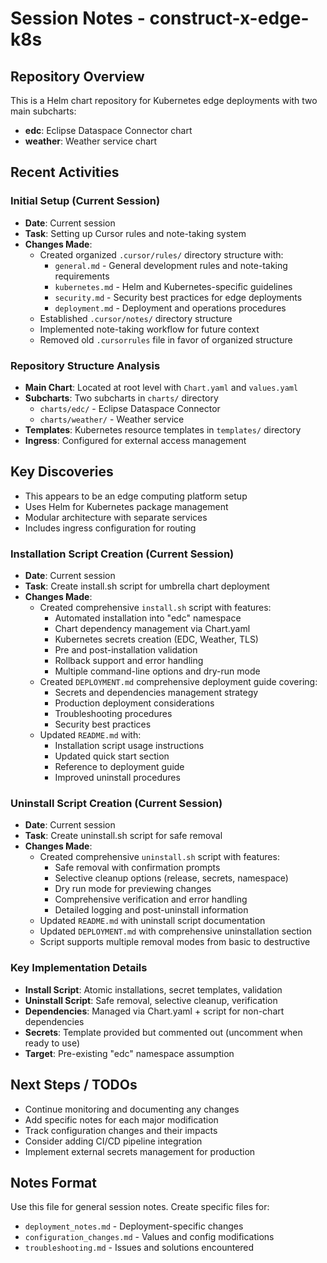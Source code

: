 # Session Notes - construct-x-edge-k8s

## Repository Overview

This is a Helm chart repository for Kubernetes edge deployments with two main subcharts:

- **edc**: Eclipse Dataspace Connector chart
- **weather**: Weather service chart

## Recent Activities

### Initial Setup (Current Session)

- **Date**: Current session
- **Task**: Setting up Cursor rules and note-taking system
- **Changes Made**:
  - Created organized `.cursor/rules/` directory structure with:
    - `general.md` - General development rules and note-taking requirements
    - `kubernetes.md` - Helm and Kubernetes-specific guidelines
    - `security.md` - Security best practices for edge deployments
    - `deployment.md` - Deployment and operations procedures
  - Established `.cursor/notes/` directory structure
  - Implemented note-taking workflow for future context
  - Removed old `.cursorrules` file in favor of organized structure

### Repository Structure Analysis

- **Main Chart**: Located at root level with `Chart.yaml` and `values.yaml`
- **Subcharts**: Two subcharts in `charts/` directory
  - `charts/edc/` - Eclipse Dataspace Connector
  - `charts/weather/` - Weather service
- **Templates**: Kubernetes resource templates in `templates/` directory
- **Ingress**: Configured for external access management

## Key Discoveries

- This appears to be an edge computing platform setup
- Uses Helm for Kubernetes package management
- Modular architecture with separate services
- Includes ingress configuration for routing

### Installation Script Creation (Current Session)

- **Date**: Current session
- **Task**: Create install.sh script for umbrella chart deployment
- **Changes Made**:
  - Created comprehensive `install.sh` script with features:
    - Automated installation into "edc" namespace
    - Chart dependency management via Chart.yaml
    - Kubernetes secrets creation (EDC, Weather, TLS)
    - Pre and post-installation validation
    - Rollback support and error handling
    - Multiple command-line options and dry-run mode
  - Created `DEPLOYMENT.md` comprehensive deployment guide covering:
    - Secrets and dependencies management strategy
    - Production deployment considerations
    - Troubleshooting procedures
    - Security best practices
  - Updated `README.md` with:
    - Installation script usage instructions
    - Updated quick start section
    - Reference to deployment guide
    - Improved uninstall procedures

### Uninstall Script Creation (Current Session)

- **Date**: Current session
- **Task**: Create uninstall.sh script for safe removal
- **Changes Made**:
  - Created comprehensive `uninstall.sh` script with features:
    - Safe removal with confirmation prompts
    - Selective cleanup options (release, secrets, namespace)
    - Dry run mode for previewing changes
    - Comprehensive verification and error handling
    - Detailed logging and post-uninstall information
  - Updated `README.md` with uninstall script documentation
  - Updated `DEPLOYMENT.md` with comprehensive uninstallation section
  - Script supports multiple removal modes from basic to destructive

### Key Implementation Details

- **Install Script**: Atomic installations, secret templates, validation
- **Uninstall Script**: Safe removal, selective cleanup, verification
- **Dependencies**: Managed via Chart.yaml + script for non-chart dependencies
- **Secrets**: Template provided but commented out (uncomment when ready to use)
- **Target**: Pre-existing "edc" namespace assumption

## Next Steps / TODOs

- Continue monitoring and documenting any changes
- Add specific notes for each major modification
- Track configuration changes and their impacts
- Consider adding CI/CD pipeline integration
- Implement external secrets management for production

## Notes Format

Use this file for general session notes. Create specific files for:

- `deployment_notes.md` - Deployment-specific changes
- `configuration_changes.md` - Values and config modifications
- `troubleshooting.md` - Issues and solutions encountered
